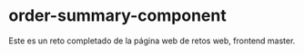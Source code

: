 # order-summary-component
Este es un reto completado de la página web de retos web, frontend master.
